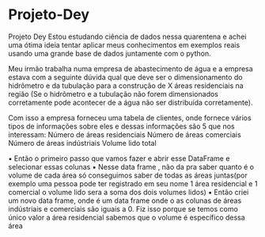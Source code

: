 # Projeto-Dey
Projeto Dey
Estou estudando ciência de dados nessa quarentena e achei uma ótima ideia tentar aplicar meus conhecimentos em exemplos reais  usando uma grande base de dados juntamente com o python.

Meu irmão trabalha numa empresa de abastecimento de água e a empresa estava com a seguinte dúvida qual que deve ser o dimensionamento do hidrômetro e da tubulação para a construção de X áreas residenciais na região (Se o hidrômetro e a tubulação não forem dimensionados corretamente pode acontecer de a água não ser distribuída corretamente).

Com isso a empresa forneceu uma tabela de clientes, onde fornece vários tipos de informações sobre eles e dessas informações são 5 que nos interessam:
Número de áreas residenciais
Número de áreas comerciais 
Número de áreas indústriais
Volume lido total 

▪ Então o primeiro passo que vamos fazer e abrir esse DataFrame e selecionar essas colunas
▪ Nesse data frame , não da pra saber quanto é o volume  de cada área só conseguimos saber de todas as áreas juntas(por exemplo uma pessoa pode ter registrado em seu nome 1 área residencial e 1 comercial o volume lido sera a soma dos dois volumes lidos)
▪ Então criei um novo data frame, onde é um data frame onde o as colunas de áreas indústriais e comerciais são iguais a 0. Fiz isso porque se temos como único valor a área residencial sabemos que o volume é específico dessa área
